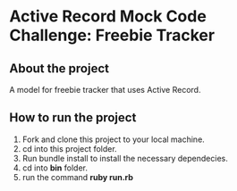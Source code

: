 # Active Record Mock Code Challenge: Freebie Tracker

## About the project

A model for freebie tracker that uses Active Record.

## How to run the project

1. Fork and clone this project to your local machine.
2. cd into this project folder.
3. Run bundle install to install the necessary dependecies.
4. cd into **bin** folder.
5. run the command **ruby run.rb**
